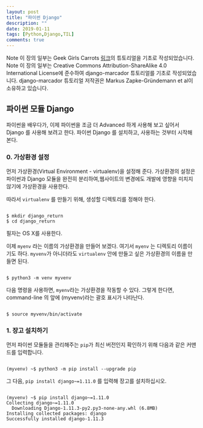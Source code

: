 ```yaml
---
layout: post
title: "파이썬 Django"
description: ""
date: 2019-01-11
tags: [Python,Django,TIL]
comments: true
---
```

Note 이 장의 일부는 Geek Girls Carrots [링크](http://django.carrots.pl/)의 튜토리얼을 기초로 작성되었습니다.
Note 이 장의 일부는 Creative Commons Attribution-ShareAlike 4.0 International License에 준수하여 django-marcador 튜토리얼를 기초로 작성되었습니다. django-marcador 튜토리얼 저작권은 Markus Zapke-Gründemann et al이 소유하고 있습니다.

## 파이썬 모듈 Django
파이썬을 배우다가, 이제 파이썬을 조금 더 Advanced 하게 사용해 보고 싶어서 Django 를 사용해 보려고 한다. 파이썬 Django 를 설치하고, 사용하는 것부터 시작해 본다.

### 0. 가상환경 설정

  먼저 가상환경(Virtual Environment - virtualenv)을 설정해 준다. 가상환경의 설정은 파이썬과 Django 모듈을 완전히 분리하여,웹사이트의 변경에도 개발에 영향을 미치지 않기에 가상환경을 사용한다.

  따라서 `virtualenv` 를 만들기 위해, 생성할 디렉토리를 정해야 한다.

  ```command-line

  $ mkdir django_return
  $ cd django_return

  ```

필자는 OS X를 사용한다.

이제 `myenv` 라는 이름의 가상환경을 만들어 보겠다. 여기서 `myenv` 는 디렉토리 이름이기도 하다. `myvenv`가 아니더라도 `virtualenv` 안에 만들고 싶은 가상환경의 이름을 만들면 된다.

```command-line

$ python3 -m venv myvenv

```


다음 명령을 사용하면, `myenv`라는 가상환경을 작동할 수 있다.
그렇게 한다면, command-line  의 앞에 (myvenv)라는 괄호 표시가 나타난다.

```command-line

$ source myvenv/bin/activate

```


### 1. 장고 설치하기

먼저 파이썬 모듈들을 관리해주는 `pip`가 최신 버전인지 확인하기 위해 다음과 같은 커맨드를 입력합니다.

```command-line

(myvenv) ~$ python3 -m pip install --upgrade pip

```
그 다음, `pip install django~=1.11.0` 를 입력해 장고를 설치하십시오.  

```command-line

(myvenv) ~$ pip install django~=1.11.0
Collecting django~=1.11.0
  Downloading Django-1.11.3-py2.py3-none-any.whl (6.8MB)
Installing collected packages: django
Successfully installed django-1.11.3

```
